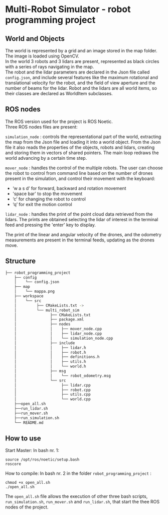 # Multi-Robot Simulator - robot programming project

## World and Objects
The world is represented by a grid and an image stored in the map folder. The image is loaded using OpenCV.<br />
In the world 3 robots and 3 lidars are present, represented as black circles with a series of rays navigating in the map.<br />
The robot and the lidar parameters are declared in the Json file called ``` config.json ```, and include several features like the maximum rotational and translational velocity for the robot, and the field of view aperture and the number of beams for the lidar. Robot and the lidars are all world items, so their classes are declared as WorldItem subclasses.

## ROS nodes
The ROS version used for the project is ROS Noetic.<br />
Three ROS nodes files are present:

``` simulation_node ``` : controls the representational part of the world, extracting the map from the Json file and loading it into a world object. From the Json file it also reads the properties of the objects, robots and lidars, creating and storing them in vectors of shared pointers. The main loop redraws the world advancing by a certain time step.

``` mover_node ``` : handles the control of the multiple robots. The user can choose the robot to control from command line based on the number of drones present in the simulation, and control their movement with the keyboard:
- ‘w a s d’ for forward, backward and rotation movement
- 'space bar' to stop the movement
- ‘c’ for changing the robot to control
- ‘q’ for exit the motion control

``` lidar_node ``` : handles the print of the point cloud data retrieved from the lidars. The prints are obtained selecting the lidar of interest in the terminal feed and pressing the 'enter' key to display.

The print of the linear and angular velocity of the drones, and the odometry measurements are present in the terminal feeds, updating as the drones move.

## Structure
``` bash
├── robot_programming_project
    ├── config
    │    └── config.json
    ├── map
    │    └── mappa.png
    ├── workspace
    │    └── src
    │         ├── CMakeLists.txt ->
    │         └── multi_robot_sim
    │               ├── CMakeLists.txt
    │               ├── package.xml
    │               ├── nodes
    │               │    ├── mover_node.cpp
    │               │    ├── lidar_node.cpp
    │               │    └── simulation_node.cpp
    │               ├── include
    │               │    ├── lidar.h
    │               │    ├── robot.h
    │               │    ├── definitions.h
    │               │    ├── utils.h
    │               │    └── world.h
    │               ├── msg
    │               │    └── robot_odometry.msg
    │               └── src
    │                    ├── lidar.cpp
    │                    ├── robot.cpp
    │                    ├── utils.cpp
    │                    └── world.cpp
    ├──open_all.sh
    ├──run_lidar.sh
    ├──run_mover.sh
    ├──run_simulation.sh
    └── README.md
```

## How to use
Start Master:
In bash nr. 1:
```code
source /opt/ros/noetic/setup.bash
roscore
```
How to compile:
In bash nr. 2 in the folder ``` robot_programming_project ``` :
```code
chmod +x open_all.sh
./open_all.sh
```
The ``` open_all.sh ``` file allows the execution of other three bash scripts, ``` run_simulation.sh ```, ``` run_mover.sh ``` and ``` run_lidar.sh ```, that start the thee ROS nodes of the project.
